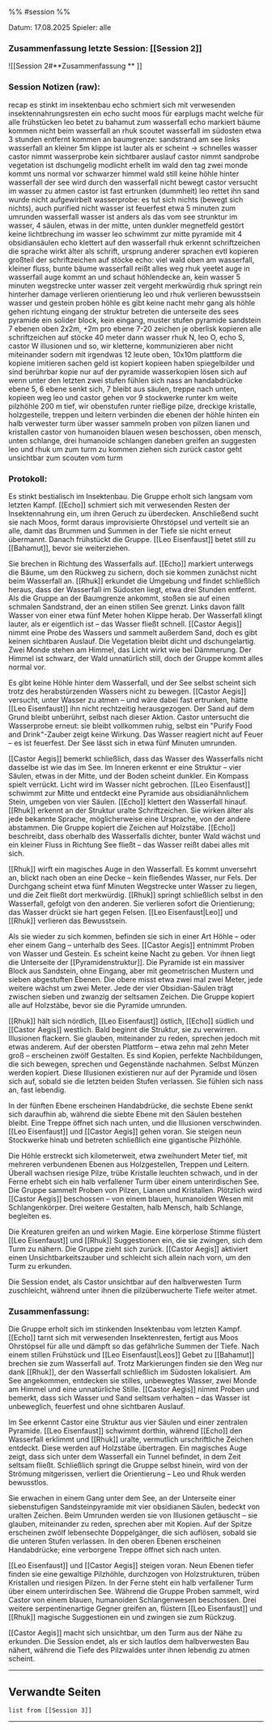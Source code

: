 %% #session %%

Datum: 17.08.2025
Spieler: alle

###  **Zusammenfassung letzte Session: [[Session 2]]**

![[Session 2#**Zusammenfassung ** ]]

###  **Session Notizen (raw):**
recap
es stinkt im insektenbau
echo schmiert sich mit verwesenden insektennahrungsresten ein
echo sucht moos für earplugs
macht welche für alle
frühstücken
leo betet zu bahamut
zum wasserfall
echo markiert bäume
kommen nicht beim wasserfall an
rhuk scoutet
wasserfall im südosten etwa 3 stunden entfernt
kommen an baumgrenze: sandstrand am see
links wasserfall an kleiner 5m klippe
ist lauter als er scheint -> schnelles wasser
castor nimmt wasserprobe
kein sichtbarer auslauf
castor nimmt sandprobe
vegetation ist dschungelig
modlicht erhellt im wald den tag
zwei monde
kommt uns normal vor
schwarzer himmel
wald still
keine höhle hinter wasserfall
der see wird durch den wasserfall nicht bewegt
castor versucht im wasser zu atmen
castor ist fast ertrunken (dummheit)
leo rettet ihn
sand wurde nicht aufgewirbelt
wasserprobe: es tut sich nichts (bewegt sich nichts), auch purified nicht
wasser ist feuerfest
etwa 5 minuten zum umrunden
wasserfall wasser ist anders als das vom see
strunktur im wasser, 4 säulen, etwas in der mitte, unten dunkler
megnetfeld gestört
keine lichtbrechung im wasser
leo schwimmt zur mitte
pyramide mit 4 obsidiansäulen
echo klettert auf den wasserfall
rhuk erkennt schriftzeichen
die sprache wirkt älter als schrift, ursprung anderer sprachen evtl
kopieren großteil der schriftzeichen auf stöcke
echo: viel wald oben am wasserfall, kleiner fluss, bunte bäume
wasserfall reißt alles weg
rhuk yeetet auge in wasserfall
auge kommt an und schaut höhlendecke an, kein wasser
5 minuten wegstrecke unter wasser
zeit vergeht merkwürdig
rhuk springt rein
hinterher
damage
verlieren orientierung
leo und rhuk verlieren bewusstsein
wasser und gestein proben höhle
es gibt keine nacht
mehr gang als höhle
gehen richtung eingang der struktur
betreten die unterseite des sees
pyramide ein solider block, kein eingang, muster
stufen pyramide
sandstein
7 ebenen
oben 2x2m, +2m pro ebene
7-20 zeichen je oberlisk
kopieren alle schriftzeichen auf stöcke
40 meter dann wasser
rhuk N, leo O, echo S, castor W
illusionen und so, wir kletterne, kommunizieren aber nicht miteinander sodern mit irgendwas
12 leute oben, 10x10m plattform
die kopiene imitieren sachen
geld ist kopiert
kopieen haben spiegelbilder und sind berührbar
kopie nur auf der pyramide
wasserkopien
lösen sich auf wenn unter den letzten zwei stufen
fühlen sich nass an
handabdrücke ebene 5, 6 ebene senkt sich, 7 bleibt aus säulen, treppe nach unten, kopieen weg
leo und castor gehen vor
9 stockwerke runter
km weite pilzhöhle
200 m tief, wir obenstufen runter
rießige pilze, dreckige kristalle, holzgestelle, treppen und leitern verbinden die ebenen der höhle
hinten ein halb verwester turm über wasser
sammeln proben von pilzen lianen und kristallen
castor von humanoiden blauen wesen beschossen, oben mensch, unten schlange, drei humanoide schlangen daneben
greifen an
suggesten leo und rhuk um zum turm zu kommen
ziehen sich zurück 
castor geht unsichtbar zum scouten vom turm

###  **Protokoll:**

Es stinkt bestialisch im Insektenbau. Die Gruppe erholt sich langsam vom letzten Kampf. [[Echo]] schmiert sich mit verwesenden Resten der Insektennahrung ein, um ihren Geruch zu überdecken. Anschließend sucht sie nach Moos, formt daraus improvisierte Ohrstöpsel und verteilt sie an alle, damit das Brummen und Summen in der Tiefe sie nicht erneut übermannt. Danach frühstückt die Gruppe. [[Leo Eisenfaust]] betet still zu [[Bahamut]], bevor sie weiterziehen.

Sie brechen in Richtung des Wasserfalls auf. [[Echo]] markiert unterwegs die Bäume, um den Rückweg zu sichern, doch sie kommen zunächst nicht beim Wasserfall an. [[Rhuk]] erkundet die Umgebung und findet schließlich heraus, dass der Wasserfall im Südosten liegt, etwa drei Stunden entfernt. Als die Gruppe an der Baumgrenze ankommt, stoßen sie auf einen schmalen Sandstrand, der an einen stillen See grenzt. Links davon fällt Wasser von einer etwa fünf Meter hohen Klippe herab. Der Wasserfall klingt lauter, als er eigentlich ist – das Wasser fließt schnell. [[Castor Aegis]] nimmt eine Probe des Wassers und sammelt außerdem Sand, doch es gibt keinen sichtbaren Auslauf. Die Vegetation bleibt dicht und dschungelartig. Zwei Monde stehen am Himmel, das Licht wirkt wie bei Dämmerung. Der Himmel ist schwarz, der Wald unnatürlich still, doch der  Gruppe kommt alles normal vor.

Es gibt keine Höhle hinter dem Wasserfall, und der See selbst scheint sich trotz des herabstürzenden Wassers nicht zu bewegen. [[Castor Aegis]] versucht, unter Wasser zu atmen – und wäre dabei fast ertrunken, hätte [[Leo Eisenfaust]] ihn nicht rechtzeitig herausgezogen. Der Sand auf dem Grund bleibt unberührt, selbst nach dieser Aktion. Castor untersucht die Wasserprobe erneut: sie bleibt vollkommen ruhig, selbst ein "Purify Food and Drink"-Zauber zeigt keine Wirkung. Das Wasser reagiert nicht auf Feuer – es ist feuerfest. Der See lässt sich in etwa fünf Minuten umrunden.

[[Castor Aegis]] bemerkt schließlich, dass das Wasser des Wasserfalls nicht dasselbe ist wie das im See. Im Inneren erkennt er eine Struktur – vier Säulen, etwas in der Mitte, und der Boden scheint dunkler. Ein Kompass spielt verrückt. Licht wird im Wasser nicht gebrochen. [[Leo Eisenfaust]] schwimmt zur Mitte und entdeckt eine Pyramide aus obsidianähnlichem Stein, umgeben von vier Säulen. [[Echo]] klettert den Wasserfall hinauf. [[Rhuk]] erkennt an der Struktur uralte Schriftzeichen. Sie wirken älter als jede bekannte Sprache, möglicherweise eine Ursprache, von der andere abstammen. Die Gruppe kopiert die Zeichen auf Holzstäbe. [[Echo]] beschreibt, dass oberhalb des Wasserfalls dichter, bunter Wald wächst und ein kleiner Fluss in Richtung See fließt – das Wasser reißt dabei alles mit sich.

[[Rhuk]] wirft ein magisches Auge in den Wasserfall. Es kommt unversehrt an, blickt nach oben an eine Decke – kein fließendes Wasser, nur Fels. Der Durchgang scheint etwa fünf Minuten Wegstrecke unter Wasser zu liegen, und die Zeit fließt dort merkwürdig. [[Rhuk]] springt schließlich selbst in den Wasserfall, gefolgt von den anderen. Sie verlieren sofort die Orientierung; das Wasser drückt sie hart gegen Felsen. [[Leo Eisenfaust|Leo]] und [[Rhuk]] verlieren das Bewusstsein.

Als sie wieder zu sich kommen, befinden sie sich in einer Art Höhle – oder eher einem Gang – unterhalb des Sees. [[Castor Aegis]] entnimmt Proben von Wasser und Gestein. Es scheint keine Nacht zu geben. Vor ihnen liegt die Unterseite der [[Pyramidenstruktur]]. Die Pyramide ist ein massiver Block aus Sandstein, ohne Eingang, aber mit geometrischen Mustern und sieben abgestuften Ebenen. Die obere misst etwa zwei mal zwei Meter, jede weitere wächst um zwei Meter. Jede der vier Obsidian-Säulen trägt zwischen sieben und zwanzig der seltsamen Zeichen. Die Gruppe kopiert alle auf Holzstäbe, bevor sie die Pyramide umrunden.

[[Rhuk]] hält sich nördlich, [[Leo Eisenfaust]] östlich, [[Echo]] südlich und [[Castor Aegis]] westlich. Bald beginnt die Struktur, sie zu verwirren. Illusionen flackern. Sie glauben, miteinander zu reden, sprechen jedoch mit etwas anderem. Auf der obersten Plattform – etwa zehn mal zehn Meter groß – erscheinen zwölf Gestalten. Es sind Kopien, perfekte Nachbildungen, die sich bewegen, sprechen und Gegenstände nachahmen. Selbst Münzen werden kopiert. Diese Illusionen existieren nur auf der Pyramide und lösen sich auf, sobald sie die letzten beiden Stufen verlassen. Sie fühlen sich nass an, fast lebendig.

In der fünften Ebene erscheinen Handabdrücke, die sechste Ebene senkt sich daraufhin ab, während die siebte Ebene mit den Säulen bestehen bleibt. Eine Treppe öffnet sich nach unten, und die Illusionen verschwinden. [[Leo Eisenfaust]] und [[Castor Aegis]] gehen voran. Sie steigen neun Stockwerke hinab und betreten schließlich eine gigantische Pilzhöhle.

Die Höhle erstreckt sich kilometerweit, etwa zweihundert Meter tief, mit mehreren verbundenen Ebenen aus Holzgestellen, Treppen und Leitern. Überall wachsen riesige Pilze, trübe Kristalle leuchten schwach, und in der Ferne erhebt sich ein halb verfallener Turm über einem unterirdischen See. Die Gruppe sammelt Proben von Pilzen, Lianen und Kristallen. Plötzlich wird [[Castor Aegis]] beschossen – von einem blauen, humanoiden Wesen mit Schlangenkörper. Drei weitere Gestalten, halb Mensch, halb Schlange, begleiten es.

Die Kreaturen greifen an und wirken Magie. Eine körperlose Stimme flüstert [[Leo Eisenfaust]] und [[Rhuk]] Suggestionen ein, die sie zwingen, sich dem Turm zu nähern. Die Gruppe zieht sich zurück. [[Castor Aegis]] aktiviert einen Unsichtbarkeitszauber und schleicht sich allein nach vorn, um den Turm zu erkunden.

Die Session endet, als Castor unsichtbar auf den halbverwesten Turm zuschleicht, während unter ihnen die pilzüberwucherte Tiefe weiter atmet.

### **Zusammenfassung:**

Die Gruppe erholt sich im stinkenden Insektenbau vom letzten Kampf. [[Echo]] tarnt sich mit verwesenden Insektenresten, fertigt aus Moos Ohrstöpsel für alle und dämpft so das gefährliche Summen der Tiefe. Nach einem stillen Frühstück und [[Leo Eisenfaust|Leos]] Gebet zu [[Bahamut]] brechen sie zum Wasserfall auf. Trotz Markierungen finden sie den Weg nur dank [[Rhuk]], der den Wasserfall schließlich im Südosten lokalisiert. Am See angekommen, entdecken sie stilles, unbewegtes Wasser, zwei Monde am Himmel und eine unnatürliche Stille. [[Castor Aegis]] nimmt Proben und bemerkt, dass sich Wasser und Sand seltsam verhalten – das Wasser ist unbeweglich, feuerfest und ohne sichtbaren Auslauf.

Im See erkennt Castor eine Struktur aus vier Säulen und einer zentralen Pyramide. [[Leo Eisenfaust]] schwimmt dorthin, während [[Echo]] den Wasserfall erklimmt und [[Rhuk]] uralte, vermutlich urschriftliche Zeichen entdeckt. Diese werden auf Holzstäbe übertragen. Ein magisches Auge zeigt, dass sich unter dem Wasserfall ein Tunnel befindet, in dem Zeit seltsam fließt. Schließlich springt die Gruppe selbst hinein, wird von der Strömung mitgerissen, verliert die Orientierung – Leo und Rhuk werden bewusstlos.

Sie erwachen in einem Gang unter dem See, an der Unterseite einer siebenstufigen Sandsteinpyramide mit vier obsidianen Säulen, bedeckt von uralten Zeichen. Beim Umrunden werden sie von Illusionen getäuscht – sie glauben, miteinander zu reden, sprechen aber mit Kopien. Auf der Spitze erscheinen zwölf lebensechte Doppelgänger, die sich auflösen, sobald sie die unteren Stufen verlassen. In den oberen Ebenen erscheinen Handabdrücke; eine verborgene Treppe öffnet sich nach unten.

[[Leo Eisenfaust]] und [[Castor Aegis]] steigen voran. Neun Ebenen tiefer finden sie eine gewaltige Pilzhöhle, durchzogen von Holzstrukturen, trüben Kristallen und riesigen Pilzen. In der Ferne steht ein halb verfallener Turm über einem unterirdischen See. Während die Gruppe Proben sammelt, wird Castor von einem blauen, humanoiden Schlangenwesen beschossen. Drei weitere serpentinenartige Gegner greifen an, flüstern [[Leo Eisenfaust]] und [[Rhuk]] magische Suggestionen ein und zwingen sie zum Rückzug.

[[Castor Aegis]] macht sich unsichtbar, um den Turm aus der Nähe zu erkunden. Die Session endet, als er sich lautlos dem halbverwesten Bau nähert, während die Tiefe des Pilzwaldes unter ihnen lebendig zu atmen scheint.

---

## **Verwandte Seiten**

```dataview
list from [[Session 3]]
```

---